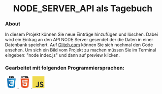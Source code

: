 <h1 align="center">NODE_SERVER_API als Tagebuch</h1>

<h3>About</h3>
<p align="left">
 In diesem Projekt können Sie neue Einträge hinzufügen und löschen. Dabei wird ein Eintrag an den API NODE Server gesendet der die Daten in einer Datenbank     speichert. Auf <a href="https://glitch.com/edit/#!/node-tagebuch?path=README.md%3A1%3A0">Glitch.com</a> können Sie sich nochmal den Code ansehen. Um sich ein Bild vom Projekt zu machen müssen Sie im Terminal eingeben: <span style="color🟦">"node index.js"</span> und dann auf preview klicken.
</p>

<h3 align="left">Gearbeitet mit folgenden Programmiersprachen:</h3>
<p align="left"> <a href="https://www.w3schools.com/css/" target="_blank" rel="noreferrer"> <img src="https://raw.githubusercontent.com/devicons/devicon/master/icons/css3/css3-original-wordmark.svg" alt="css3" width="40" height="40"/> </a> <a href="https://www.w3.org/html/" target="_blank" rel="noreferrer"> <img src="https://raw.githubusercontent.com/devicons/devicon/master/icons/html5/html5-original-wordmark.svg" alt="html5" width="40" height="40"/> </a> <a href="https://developer.mozilla.org/en-US/docs/Web/JavaScript" target="_blank" rel="noreferrer"> <img src="https://raw.githubusercontent.com/devicons/devicon/master/icons/javascript/javascript-original.svg" alt="javascript" width="40" height="40"/> </a> </p>
